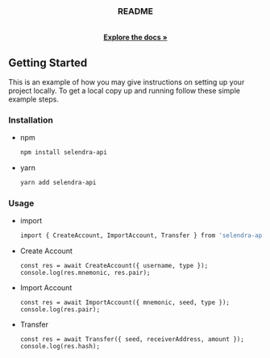 <p align="center">
  <h3 align="center">README</h3>
  <p align="center">
    <br />
    <a href="https://github.com/iamcombo/selendra-api"><strong>Explore the docs »</strong></a>
    <br />
  </p>
</p>

<!-- GETTING STARTED -->
## Getting Started

This is an example of how you may give instructions on setting up your project locally.
To get a local copy up and running follow these simple example steps.

### Installation
* npm
  ```sh
  npm install selendra-api
  ```
* yarn
  ```sh
  yarn add selendra-api
  ```

### Usage
* import
  ```sh
  import { CreateAccount, ImportAccount, Transfer } from 'selendra-api';
  ```
* Create Account
  ```
  const res = await CreateAccount({ username, type });
  console.log(res.mnemonic, res.pair);
  ```
* Import Account
  ```
  const res = await ImportAccount({ mnemonic, seed, type });
  console.log(res.pair);
  ```
* Transfer
  ```
  const res = await Transfer({ seed, receiverAddress, amount });
  console.log(res.hash);
  ```